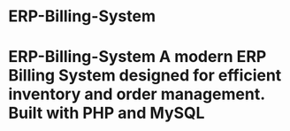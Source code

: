 # ERP-Billing-System
# ERP-Billing-System A modern ERP Billing System designed for efficient inventory and order management. Built with PHP and MySQL
